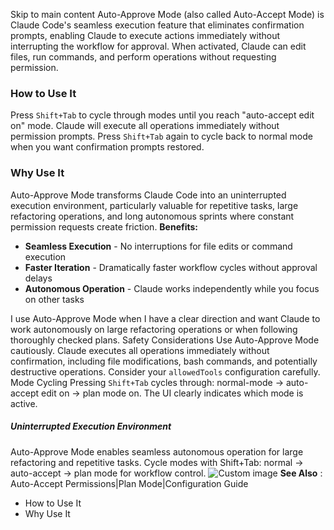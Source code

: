 Skip to main content
Auto-Approve Mode (also called Auto-Accept Mode) is Claude Code's seamless execution feature that eliminates confirmation prompts, enabling Claude to execute actions immediately without interrupting the workflow for approval. When activated, Claude can edit files, run commands, and perform operations without requesting permission.
### How to Use It​
Press `Shift+Tab` to cycle through modes until you reach "auto-accept edit on" mode. Claude will execute all operations immediately without permission prompts. Press `Shift+Tab` again to cycle back to normal mode when you want confirmation prompts restored.
### Why Use It​
Auto-Approve Mode transforms Claude Code into an uninterrupted execution environment, particularly valuable for repetitive tasks, large refactoring operations, and long autonomous sprints where constant permission requests create friction.
**Benefits:**
  * **Seamless Execution** - No interruptions for file edits or command execution
  * **Faster Iteration** - Dramatically faster workflow cycles without approval delays
  * **Autonomous Operation** - Claude works independently while you focus on other tasks


I use Auto-Approve Mode when I have a clear direction and want Claude to work autonomously on large refactoring operations or when following thoroughly checked plans.
Safety Considerations
Use Auto-Approve Mode cautiously. Claude executes all operations immediately without confirmation, including file modifications, bash commands, and potentially destructive operations. Consider your `allowedTools` configuration carefully.
Mode Cycling
Pressing `Shift+Tab` cycles through: normal-mode → auto-accept edit on → plan mode on. The UI clearly indicates which mode is active.
##### Uninterrupted Execution Environment
Auto-Approve Mode enables seamless autonomous operation for large refactoring and repetitive tasks. Cycle modes with Shift+Tab: normal → auto-accept → plan mode for workflow control.
![Custom image](https://www.claudelog.com/img/discovery/009.png)
**See Also** : Auto-Accept Permissions|Plan Mode|Configuration Guide
  * How to Use It
  * Why Use It


